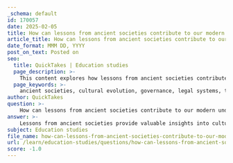 ```yaml
---
_schema: default
id: 170057
date: 2025-02-05
title: How can lessons from ancient societies contribute to our modern understanding of cultural and societal evolution?
article_title: How can lessons from ancient societies contribute to our modern understanding of cultural and societal evolution?
date_format: MMM DD, YYYY
post_on_text: Posted on
seo:
  title: QuickTakes | Education studies
  page_description: >-
    This content explores how lessons from ancient societies contribute to our modern understanding of cultural and societal evolution, examining aspects like governance, trade, technology, architecture, education, and cultural identity.
  page_keywords: >-
    ancient societies, cultural evolution, governance, legal systems, trade networks, cultural exchange, tool technology, innovation, architecture, education, knowledge preservation, cultural identity, societal evolution
author: QuickTakes
question: >-
    How can lessons from ancient societies contribute to our modern understanding of cultural and societal evolution?
answer: >-
    Lessons from ancient societies provide valuable insights into cultural and societal evolution that can inform our modern understanding in several ways:\n\n1. **Governance and Legal Systems**: Ancient civilizations like Mesopotamia introduced some of the earliest forms of governance and legal codes, such as the Code of Hammurabi. This early legal framework established principles of justice and order that have influenced modern legal systems. The concept of codified laws and structured governance can be traced back to these ancient practices, shaping how societies organize themselves today.\n\n2. **Trade Networks and Cultural Exchange**: The intricate trade networks of ancient societies facilitated not only the exchange of goods but also ideas and technologies. For instance, the metal trade networks connected distant regions, allowing for cultural exchanges that enriched societies. This interconnectedness laid the groundwork for the complex global interactions we see today, highlighting the importance of trade in cultural evolution.\n\n3. **Tool Technology and Innovation**: The evolution of tool technology was a fundamental driver of change in ancient societies. Innovations in tool-making enhanced efficiency and productivity, influencing daily life, economic structures, and social hierarchies. Understanding these advancements helps us appreciate the role of technology in societal development and its impact on human civilization.\n\n4. **Art and Architecture**: The monumental structures of ancient civilizations, such as the pyramids of Egypt and the ziggurats of Mesopotamia, exemplify advanced engineering techniques and aesthetic principles that continue to inspire contemporary architects. The use of symmetry, proportion, and monumental scale in these ancient works informs modern architectural practices, showcasing how historical achievements can influence current design philosophies.\n\n5. **Education and Knowledge Preservation**: Ancient Mesopotamia's emphasis on education, particularly for scribes, laid the foundation for modern educational systems. The creation of schools and libraries for knowledge preservation reflects the importance of structured learning, which continues to be a cornerstone of contemporary education.\n\n6. **Cultural Identity and Legacy**: The enduring legacy of ancient civilizations, such as Ancient Egypt, influences various aspects of modern culture, including art, religion, and social structures. Their contributions to human creativity and innovation remind us of the shared heritage that shapes our identities today.\n\nIn summary, the study of ancient societies reveals patterns of governance, trade, technological innovation, and cultural expression that are foundational to our understanding of modern civilization. By examining these historical precedents, we can gain insights into the complexities of societal evolution and the interconnectedness of human experiences across time.
subject: Education studies
file_name: how-can-lessons-from-ancient-societies-contribute-to-our-modern-understanding-of-cultural-and-societal-evolution.md
url: /learn/education-studies/questions/how-can-lessons-from-ancient-societies-contribute-to-our-modern-understanding-of-cultural-and-societal-evolution
score: -1.0
---
```


&nbsp;